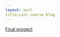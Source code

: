 ```yaml
---
layout: post
title:Last course blog
---
```



[Final progect](http://prezi.com/sgqk73uzed9t/?utm_campaign=share&)
